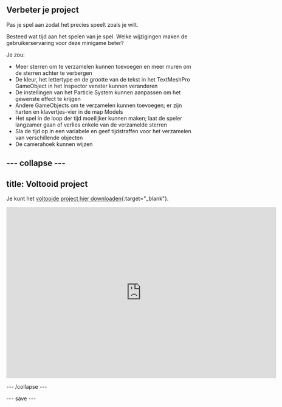 ## Verbeter je project

Pas je spel aan zodat het precies speelt zoals je wilt.

Besteed wat tijd aan het spelen van je spel. Welke wijzigingen maken de gebruikerservaring voor deze minigame beter?

Je zou:
+ Meer sterren om te verzamelen kunnen toevoegen en meer muren om de sterren achter te verbergen
+ De kleur, het lettertype en de grootte van de tekst in het TextMeshPro GameObject in het Inspector venster kunnen veranderen
+ De instellingen van het Particle System kunnen aanpassen om het gewenste effect te krijgen
+ Andere GameObjects om te verzamelen kunnen toevoegen; er zijn harten en klavertjes-vier in de map Models
+ Het spel in de loop der tijd moeilijker kunnen maken; laat de speler langzamer gaan of verlies enkele van de verzamelde sterren
+ Sla de tijd op in een variabele en geef tijdstraffen voor het verzamelen van verschillende objecten
+ De camerahoek kunnen wijzen

--- collapse ---
---
title: Voltooid project
---

Je kunt het [voltooide project hier downloaden](https://rpf.io/p/en/star-collector-get){:target="_blank"}.

<iframe allowtransparency="true" width="710" height="450" src="https://raspberrypilearning.github.io/unity-webgl/star-collector-extended" frameborder="0"></iframe>

--- /collapse ---

--- save ---
